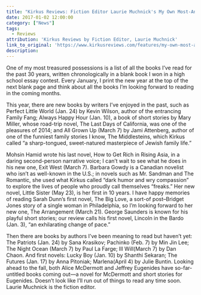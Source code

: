 ```yaml
---
title: "Kirkus Reviews: Fiction Editor Laurie Muchnick's My Own Most-Anticipated List"
date: 2017-01-02 12:00:00
category: ["News"]
tags:
  - Reviews
attribution: 'Kirkus Reviews by Fiction Editor, Laurie Muchnick'
link_to_original: 'https://www.kirkusreviews.com/features/my-own-most-anticipated-list/'
description:
---
```



One of my most treasured possessions is a list of all the books I’ve read for the past 30 years, written chronologically in a blank book I won in a high school essay contest. Every January, I print the new year at the top of the next blank page and think about all the books I’m looking forward to reading in the coming months.

This year, there are new books by writers I’ve enjoyed in the past, such as Perfect Little World (Jan. 24) by Kevin Wilson, author of the entrancing Family Fang; Always Happy Hour (Jan. 10), a book of short stories by Mary Miller, whose road-trip novel, The Last Days of California, was one of the pleasures of 2014; and All Grown Up (March 7) by Jami Attenberg, author of one of the funniest family stories I know, The Middlesteins, which Kirkus called “a sharp-tongued, sweet-natured masterpiece of Jewish family life.”

Mohsin Hamid wrote his last novel, How to Get Rich in Rising Asia, in a daring second-person narrative voice; I can’t wait to see what he does in his new one, Exit West (March 7). Barbara Gowdy is a Canadian novelist who isn’t as well-known in the U.S.; in novels such as Mr. Sandman and The Romantic, she used what Kirkus called “dark humor and wry compassion” to explore the lives of people who proudly call themselves “freaks.” Her new novel, Little Sister (May 23), is her first in 10 years. I have happy memories of reading Sarah Dunn’s first novel, The Big Love, a sort-of post–Bridget Jones story of a single woman in Philadelphia, so I’m looking forward to her new one, The Arrangement (March 21). George Saunders is known for his playful short stories; our review calls his first novel, Lincoln in the Bardo (Jan. 3), “an exhilarating change of pace.”

Then there are books by authors I’ve been meaning to read but haven’t yet: The Patriots (Jan. 24) by Sana Krasikov; Pachinko (Feb. 7) by Min Jin Lee; The Night Ocean (March 7) by Paul La Farge; Ill Will(March 7) by Dan Chaon. And first novels: Lucky Boy (Jan. 10) by Shanthi Sekaran; The Futures (Jan. 17) by Anna Pitoniak; Marlena(April 4) by Julie Buntin. Looking ahead to the fall, both Alice McDermott and Jeffrey Eugenides have so-far-untitled books coming out—a novel for McDermott and short stories for Eugenides. Doesn’t look like I’ll run out of things to read any time soon. Laurie Muchnick is the fiction editor.